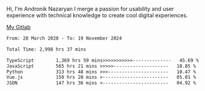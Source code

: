 Hi, I'm Andronik Nazaryan
I merge a passion for usability and user experience with technical knowledge to create cool digital experiences.

[My Gitlab](https://gitlab.com/anridev24)

<!--START_SECTION:waka-->

```txt
From: 28 March 2020 - To: 19 November 2024

Total Time: 2,998 hrs 37 mins

TypeScript        1,369 hrs 59 mins>>>>>>>>>>>--------------   45.69 %
JavaScript        565 hrs 21 mins >>>>>--------------------   18.85 %
Python            313 hrs 48 mins >>>----------------------   10.47 %
Vue.js            150 hrs 20 mins >------------------------   05.01 %
JSON              147 hrs 36 mins >------------------------   04.92 %
```

<!--END_SECTION:waka-->

